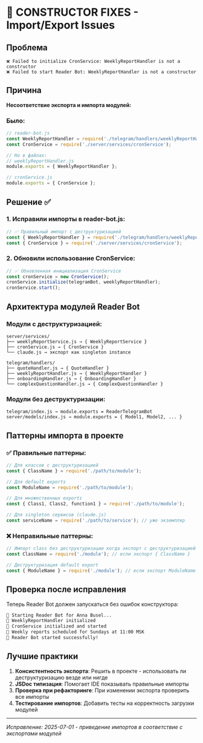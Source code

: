# 🔧 CONSTRUCTOR FIXES - Import/Export Issues

## Проблема
```
❌ Failed to initialize CronService: WeeklyReportHandler is not a constructor
❌ Failed to start Reader Bot: WeeklyReportHandler is not a constructor
```

## Причина
**Несоответствие экспорта и импорта модулей:**

### Было:
```javascript
// reader-bot.js
const WeeklyReportHandler = require('./telegram/handlers/weeklyReportHandler');
const CronService = require('./server/services/cronService');

// Но в файлах:
// weeklyReportHandler.js
module.exports = { WeeklyReportHandler };

// cronService.js  
module.exports = { CronService };
```

## Решение ✅

### 1. Исправили импорты в reader-bot.js:
```javascript
// ✅ Правильный импорт с деструктуризацией
const { WeeklyReportHandler } = require('./telegram/handlers/weeklyReportHandler');
const { CronService } = require('./server/services/cronService');
```

### 2. Обновили использование CronService:
```javascript
// ✅ Обновленная инициализация CronService
const cronService = new CronService();
cronService.initialize(telegramBot, weeklyReportHandler);
cronService.start();
```

## Архитектура модулей Reader Bot

### Модули с деструктуризацией:
```
server/services/
├── weeklyReportService.js → { WeeklyReportService }
├── cronService.js → { CronService }
└── claude.js → экспорт как singleton instance

telegram/handlers/
├── quoteHandler.js → { QuoteHandler }
├── weeklyReportHandler.js → { WeeklyReportHandler }
├── onboardingHandler.js → { OnboardingHandler }
└── complexQuestionHandler.js → { ComplexQuestionHandler }
```

### Модули без деструктуризации:
```
telegram/index.js → module.exports = ReaderTelegramBot
server/models/index.js → module.exports = { Model1, Model2, ... }
```

## Паттерны импорта в проекте

### ✅ Правильные паттерны:
```javascript
// Для классов с деструктуризацией
const { ClassName } = require('./path/to/module');

// Для default exports
const ModuleName = require('./path/to/module');

// Для множественных exports
const { Class1, Class2, function1 } = require('./path/to/module');

// Для singleton сервисов (claude.js)
const serviceName = require('./path/to/service'); // уже экземпляр
```

### ❌ Неправильные паттерны:
```javascript
// Импорт class без деструктуризации когда экспорт с деструктуризацией
const ClassName = require('./module'); // если экспорт { ClassName }

// Деструктуризация default export
const { ModuleName } = require('./module'); // если экспорт ModuleName
```

## Проверка после исправления

Теперь Reader Bot должен запускаться без ошибок конструктора:
```bash
📖 Starting Reader Bot for Anna Busel...
📖 WeeklyReportHandler initialized
📖 CronService initialized and started
📖 Weekly reports scheduled for Sundays at 11:00 MSK
🎉 Reader Bot started successfully!
```

## Лучшие практики

1. **Консистентность экспорта**: Решить в проекте - использовать ли деструктуризацию везде или нигде
2. **JSDoc типизация**: Помогает IDE показывать правильные импорты
3. **Проверка при рефакторинге**: При изменении экспорта проверить все импорты
4. **Тестирование импортов**: Добавить тесты на корректность загрузки модулей

---
*Исправление: 2025-07-01 - приведение импортов в соответствие с экспортами модулей*